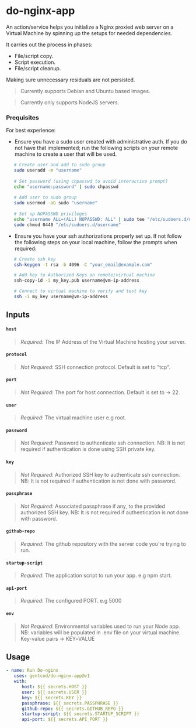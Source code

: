 # do-nginx-app

An action/service helps you initialize a Nginx proxied web server on a Virtual Machine by spinning up the setups for needed dependencies.

It carries out the process in phases: 
   - File/script copy.
   - Script execution.
   - File/script cleanup.

Making sure unnecessary residuals are not persisted.

> Currently supports Debian and Ubuntu based images.

> Currently only supports NodeJS servers.

### Prequisites

For best experience: 

- Ensure you have a sudo user created with administrative auth. If you do not have that implemented; run the following scripts on your remote machine to create a user that will be used.
```bash
   # Create user and add to sudo group
   sudo useradd -m "username"
   
   # Set password (using chpasswd to avoid interactive prompt)
   echo "username:password" | sudo chpasswd
   
   # Add user to sudo group
   sudo usermod -aG sudo "username"
   
   # Set up NOPASSWD privileges
   echo "username ALL=(ALL) NOPASSWD: ALL" | sudo tee "/etc/sudoers.d/username"
   sudo chmod 0440 "/etc/sudoers.d/username"
```

- Ensure you have your ssh authorizations properly set up. If not follow the following steps on your local machine, follow the prompts when required:
```bash
   # Create ssh key
   ssh-keygen -t rsa -b 4096 -C "your_email@example.com"

   # Add key to Authorized Keys on remote/virtual machine
   ssh-copy-id -i my_key.pub username@vm-ip-address

   # Connect to virtual machine to verify and test key
   ssh -i my_key username@vm-ip-address

```

## Inputs

#### `host`
> *Required*: The IP Address of the Virtual Machine hosting your server.

#### `protocol`
> *Not Required*: SSH connection protocol. Default is set to "tcp".

#### `port`
> *Not Required*: The port for host connection. Default is set to -> 22.

#### `user`
> *Required*: The virtual machine user e.g root.

#### `password`
> *Not Required*: Password to authenticate ssh connection. NB: It is not required if authentication is done using SSH private key.

#### `key`
> *Not Required*: Authorized SSH key to authenticate ssh connection. NB: It is not required if authentication is not done with password.

#### `passphrase`
> *Not Required*: Associated passphrase if any, to the provided authorized SSH key. NB: It is not required if authentication is not done with password.

#### `github-repo`
> *Required*: The github repository with the server code you're trying to run.

#### `startup-script`
> *Required*: The application script to run your app. e.g npm start.

#### `api-port`
> *Required*: The configured PORT. e.g 5000

#### `env`
> *Not Required*: Environmental variables used to run your Node app. NB: variables will be populated in .env file on your virtual machine. Key-value pairs -> KEY=VALUE


## Usage
```yaml
- name: Run Do-nginx
   uses: gentcod/do-nginx-app@v1
   with:
      host: ${{ secrets.HOST }}
      user: ${{ secrets.USER }}
      key: ${{ secrets.KEY }}
      passphrase: ${{ secrets.PASSPHRASE }}
      github-repo: ${{ secrets.GITHUB_REPO }}
      startup-script: ${{ secrets.STARTUP_SCRIPT }}
      api-port: ${{ secrets.API_PORT }}
```
